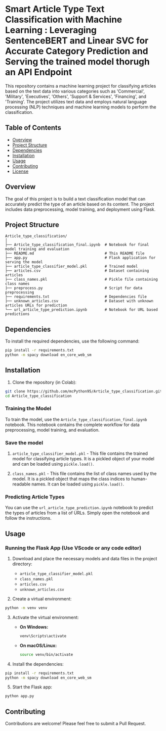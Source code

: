 # Smart Article Type Text Classification with Machine Learning : Leveraging SentenceBERT and Linear SVC for Accurate Category Prediction and Serving the trained model thorugh an API Endpoint 

This repository contains a machine learning project for classifying articles based on the text data into various categories such as 'Commercial', 'Military', 'Executives', 'Others', 'Support & Services', 'Financing', and 'Training'. The project utilizes text data and employs natural language processing (NLP) techniques and machine learning models to perform the classification.

## Table of Contents
- [Overview](#overview)
- [Project Structure](#project-structure)
- [Dependencies](#dependencies)
- [Installation](#installation)
- [Usage](#usage)
- [Contributing](#contributing)
- [License](#license)

## Overview

The goal of this project is to build a text classification model that can accurately predict the type of an article based on its content. The project includes data preprocessing, model training, and deployment using Flask.

## Project Structure

```
Article_type_classification/
│
├── Article_type_classification_final.ipynb  # Notebook for final model training and evaluation
├── README.md                                # This README file
├── app.py                                   # Flask application for serving the model
├── article_type_classifier_model.pkl        # Trained model
├── articles.csv                             # Dataset containing articles
├── class_names.pkl                          # Pickle file containing class names
├── preprocess.py                            # Script for data preprocessing
├── requirements.txt                         # Dependencies file
├── unknown_articles.csv                     # Dataset with unknown articles URLs for prediction
└── url_article_type_prediction.ipynb        # Notebook for URL based predictions
```

## Dependencies

To install the required dependencies, use the following command:

```bash
pip install -r requirements.txt
python -m spacy download en_core_web_sm
```

## Installation

1. Clone the repository (in Colab):

```bash
git clone https://github.com/mcPython95/Article_type_classification.git
cd Article_type_classification
```

### Training the Model

To train the model, use the `Article_type_classification_final.ipynb` notebook. This notebook contains the complete workflow for data preprocessing, model training, and evaluation.

### Save the model 

1. `article_type_classifier_model.pkl` - This file contains the trained model for classifying article types. It is a pickled object of your model and can be loaded using `pickle.load()`.

2. `class_names.pkl` - This file contains the list of class names used by the model. It is a pickled object that maps the class indices to human-readable names. It can be loaded using `pickle.load()`.

### Predicting Article Types

You can use the `url_article_type_prediction.ipynb` notebook to predict the types of articles from a list of URLs. Simply open the notebook and follow the instructions.


## Usage

### Running the Flask App (Use VScode or any code editor)

1. Download and place the necessary models and data files in the project directory:

   - `article_type_classifier_model.pkl`
   - `class_names.pkl`
   - `articles.csv`
   - `unknown_articles.csv`
     
2. Create a virtual environment:

```bash
python -m venv venv
```

3. Activate the virtual environment:

   - **On Windows:**

     ```bash
     venv\Scripts\activate
     ```

   - **On macOS/Linux:**

     ```bash
     source venv/bin/activate
     ```

4. Install the dependencies:

```bash
pip install -r requirements.txt
python -m spacy download en_core_web_sm
```     

5. Start the Flask app:

```bash
python app.py
```



## Contributing

Contributions are welcome! Please feel free to submit a Pull Request.
